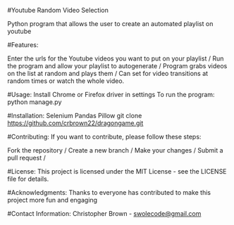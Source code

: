 #Youtube Random Video Selection

Python program that allows the user to create an automated playlist on youtube

#Features:

Enter the urls for the Youtube videos you want to put on your playlist / 
Run the program and allow your playlist to autogenerate /
Program grabs videos on the list at random and plays them /
Can set for video transitions at random times or watch the whole video. 


#Usage:
Install Chrome or Firefox driver in settings
To run the program: python manage.py

#Installation: 
Selenium
Pandas
Pillow
git clone https://github.com/crbrown22/dragongame.git

#Contributing: 
If you want to contribute, please follow these steps:

Fork the repository /
Create a new branch /
Make your changes /
Submit a pull request /

#License:
 This project is licensed under the MIT License - see the LICENSE file for details.

#Acknowledgments: 
Thanks to everyone has contributed to make this project more fun and engaging

#Contact Information:
Christopher Brown - swolecode@gmail.com
